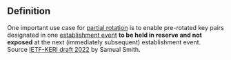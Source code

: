 ## Definition
One important use case for [partial rotation](partial-rotation) is to enable pre-rotated key pairs designated in one [establishment event](establishment-event) **to be held in reserve and not exposed** at the next (immediately subsequent) establishment event.  
Source [IETF-KERI draft 2022](https://github.com/WebOfTrust/ietf-keri/blob/main/draft-ssmith-keri.md) by Samual Smith.